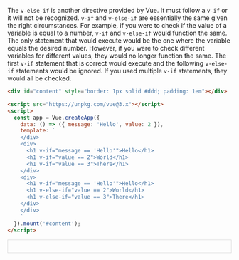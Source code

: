 The `v-else-if` is another directive provided by Vue.
It must follow a `v-if` or it will not be recognized.
`v-if` and `v-else-if` are essentially the same given the right circumstances.
For example, if you were to check if the value of a variable is equal to a number, `v-if` and `v-else-if` would function the same.
The only statement that would execute would be the one where the variable equals the desired number.
However, if you were to check different variables for different values, they would no longer function the same.
The first `v-if` statement that is correct would execute and the following `v-else-if` statements would be ignored.
If you used multiple `v-if` statements, they would all be checked.

```html
<div id="content" style="border: 1px solid #ddd; padding: 1em"></div>

<script src="https://unpkg.com/vue@3.x"></script>
<script>
  const app = Vue.createApp({
    data: () => ({ message: 'Hello', value: 2 }),
    template: `
    </div>
    <div>
      <h1 v-if="message == 'Hello'">Hello</h1>
      <h1 v-if="value == 2">World</h1>
      <h1 v-if="value == 3">There</h1>
    </div>
    <div>
      <h1 v-if="message == 'Hello'">Hello</h1>
      <h1 v-else-if="value == 2">World</h1>
      <h1 v-else-if="value == 3">There</h1>
    </div>
    </div>
    `
  }).mount('#content');
</script>
```


<div id="content" style="border: 1px solid #ddd; padding: 1em"></div>

<script src="https://unpkg.com/vue@3.x"></script>
<script>
  const app = Vue.createApp({
    data: () => ({ message: 'Hello', value: 2 }),
    template: `
    </div>
    <div>
      <h1 v-if="message == 'Hello'">Hello</h1>
      <h1 v-if="value == 2">World</h1>
      <h1 v-if="value == 3">There</h1>
    </div>
    <div>
      <h1 v-if="message == 'Hello'">Hello</h1>
      <h1 v-else-if="value == 2">World</h1>
      <h1 v-else-if="value == 3">There</h1>
    </div>
    </div>
    `
  }).mount('#content');
</script>